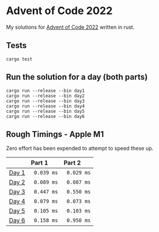 # Advent of Code 2022

My solutions for [Advent of Code 2022](https://adventofcode.com/2022) written in rust.

## Tests

```
cargo test
```

## Run the solution for a day (both parts)

```
cargo run --release --bin day1
cargo run --release --bin day2
cargo run --release --bin day3
cargo run --release --bin day4
cargo run --release --bin day5
cargo run --release --bin day6
```

## Rough Timings - Apple M1

Zero effort has been expended to attempt to speed these up.

|                                                | Part 1      | Part 2      |
|:-----------------------------------------------|:------------|:------------|
| [Day 1](https://adventofcode.com/2022/day/1)   | ` 0.039 ms` | ` 0.029 ms` |
| [Day 2](https://adventofcode.com/2022/day/2)   | ` 0.089 ms` | ` 0.087 ms` |
| [Day 3](https://adventofcode.com/2022/day/3)   | ` 0.447 ms` | ` 0.550 ms` |
| [Day 4](https://adventofcode.com/2022/day/4)   | ` 0.079 ms` | ` 0.073 ms` |
| [Day 5](https://adventofcode.com/2022/day/5)   | ` 0.105 ms` | ` 0.103 ms` |
| [Day 6](https://adventofcode.com/2022/day/6)   | ` 0.158 ms` | ` 0.950 ms` |
